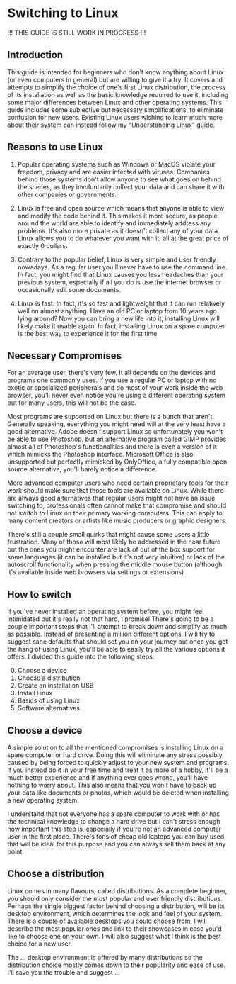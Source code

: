 # Switching to Linux

!!! THIS GUIDE IS STILL WORK IN PROGRESS !!!

## Introduction

This guide is intended for beginners who don't know anything about Linux (or even computers in general) but are willing to give it a try. It covers and attempts to simplify the choice of one's first Linux distribution, the process of its installation as well as the basic knowledge required to use it, including some major differences between Linux and other operating systems. This guide includes some subjective but necessary simplifications, to eliminate confusion for new users. Existing Linux users wishing to learn much more about their system can instead follow my "Understanding Linux" guide.

## Reasons to use Linux

1. Popular operating systems such as Windows or MacOS violate your freedom, privacy and are easier infected with viruses. Companies behind those systems don't allow anyone to see what goes on behind the scenes, as they involuntarily collect your data and can share it with other companies or governments.

2. Linux is free and open source which means that anyone is able to view and modify the code behind it. This makes it more secure, as people around the world are able to identify and immediately address any problems. It's also more private as it doesn't collect any of your data. Linux allows you to do whatever you want with it, all at the great price of exactly 0 dollars.

3. Contrary to the popular belief, Linux is very simple and user friendly nowadays. As a regular user you'll never have to use the command line. In fact, you might find that Linux causes you less headaches than your previous system, especially if all you do is use the internet browser or occasionally edit some documents.

4. Linux is fast. In fact, it's so fast and lightweight that it can run relatively well on almost anything. Have an old PC or laptop from 10 years ago lying around? Now you can bring a new life into it, installing Linux will likely make it usable again. In fact, installing Linux on a spare computer is the best way to experience it for the first time.

## Necessary Compromises

For an average user, there's very few. It all depends on the devices and programs one commonly uses. If you use a regular PC or laptop with no exotic or specialized peripherals and do most of your work inside the web browser, you'll never even notice you're using a different operating system but for many users, this will not be the case.

Most programs are supported on Linux but there is a bunch that aren't. Generally speaking, everything you might need will at the very least have a good alternative. Adobe doesn't support Linux so unfortunately you won't be able to use Photoshop, but an alternative program called GIMP provides almost all of Photoshop's functionalities and there is even a version of it which mimicks the Photoshop interface. Microsoft Office is also unsupported but perfectly mimicked by OnlyOffice, a fully compatible open source alternative, you'll barely notice a difference.

More advanced computer users who need certain proprietary tools for their work should make sure that those tools are available on Linux. While there are always good alternatives that regular users might not have an issue switching to, professionals often cannot make that compromise and should not switch to Linux on their primary working computers. This can apply to many content creators or artists like music producers or graphic designers.

There's still a couple small quirks that might cause some users a little frustration. Many of those will most likely be addressed in the near future but the ones you might encounter are lack of out of the box support for some languages (it can be installed but it's not very intuitive) or lack of the autoscroll functionality when pressing the middle mouse button (although it's available inside web browsers via settings or extensions)

## How to switch

If you've never installed an operating system before, you might feel intimidated but it's really not that hard, I promise! There's going to be a couple important steps that I'll attempt to break down and simplify as much as possible. Instead of presenting a million different options, I will try to suggest sane defaults that should set you on your journey but once you get the hang of using Linux, you'll be able to easily try all the various options it offers. I divided this guide into the following steps:

0. Choose a device
1. Choose a distribution
2. Create an installation USB
3. Install Linux
4. Basics of using Linux
5. Software alternatives

## Choose a device

A simple solution to all the mentioned compromises is installing Linux on a spare computer or hard drive. Doing this will eliminate any stress possibly caused by being forced to quickly adjust to your new system and programs. If you instead do it in your free time and treat it as more of a hobby, it'll be a much better experience and if anything ever goes wrong, you'll have nothing to worry about. This also means that you won't have to back up your data like documents or photos, which would be deleted when installing a new operating system. 

I understand that not everyone has a spare computer to work with or has the technical knowledge to change a hard drive but I can't stress enough how important this step is, especially if you're not an advanced computer user in the first place. There's tons of cheap old laptops you can buy used that will be ideal for this purpose and you can always sell them back at any point.

## Choose a distribution

Linux comes in many flavours, called distributions. As a complete beginner, you should only consider the most popular and user friendly distributions. Perhaps the single biggest factor behind choosing a distribution, will be its desktop environment, which determines the look and feel of your system. There is a couple of available desktops you could choose from, I will describe the most popular ones and link to their showcases in case you'd like to choose one on your own. I will also suggest what I think is the best choice for a new user. 

The ... desktop environment is offered by many distributions so the distribution choice mostly comes down to their popularity and ease of use. I'll save you the trouble and suggest ...
